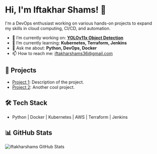 # Hi, I'm Iftakhar Shams! 👋

I'm a DevOps enthusiast working on various hands-on projects to expand my skills in cloud computing, CI/CD, and automation.

- 🔭 I’m currently working on: **[YOLOv11x Object Detection](https://github.com/yourusername/project-name)**
- 🌱 I’m currently learning: **Kubernetes, Terraform, Jenkins**
- 💬 Ask me about: **Python, DevOps, Docker**
- 📫 How to reach me: [iftakharshams36@gmail.com](mailto:iftakharshams@gmail.com)

## 🚀 Projects

- [Project 1](https://github.com/yourusername/project1): Description of the project.
- [Project 2](https://github.com/yourusername/project2): Another cool project.

## 🛠️ Tech Stack

- Python | Docker | Kubernetes | AWS | Terraform | Jenkins

## 📊 GitHub Stats

![iftakharshams GitHub Stats](https://github-readme-stats.vercel.app/api?username=yourusername&show_icons=true&theme=radical)
